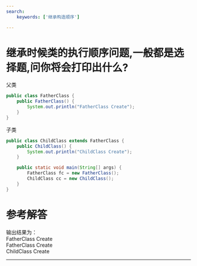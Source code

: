 ```yaml
---
search:
    keywords: ['继承构造顺序']

---
```



# 继承时候类的执行顺序问题,一般都是选择题,问你将会打印出什么?

父类

```java
public class FatherClass {
    public FatherClass() {
        System.out.println("FatherClass Create");
    }
}
```

子类

```java
public class ChildClass extends FatherClass {
    public ChildClass() {
        System.out.println("ChildClass Create");
    }

    public static void main(String[] args) {
        FatherClass fc = new FatherClass();
        ChildClass cc = new ChildClass();
    }
}
```

# 参考解答

输出结果为：  
FatherClass Create  
FatherClass Create  
ChildClass Create

---



